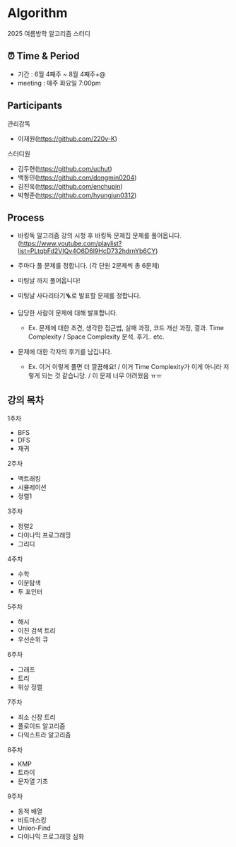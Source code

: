 # Algorithm
2025 여름방학 알고리즘 스터디


## ⏰ Time & Period
- 기간 : 6월 4째주 ~ 8월 4째주+@
- meeting : 매주 화요일 7:00pm


## Participants
관리감독
- 이재원(https://github.com/220v-K)

스터디원
- 김두현(https://github.com/uchut)
- 백동민(https://github.com/dongmin0204)
- 김진욱(https://github.com/enchupin)
- 박형준(https://github.com/hyungjun0312)


## Process
- 바킹독 알고리즘 강의 시청 후 바킹독 문제집 문제를 풀어옵니다. (https://www.youtube.com/playlist?list=PLtqbFd2VIQv4O6D6l9HcD732hdrnYb6CY)

- 주마다 풀 문제를 정합니다. (각 단원 2문제씩 총 6문제)

- 미팅날 까지 풀어옵니다!

- 미팅날 사다리타기🪜로 발표할 문제를 정합니다.

- 담당한 사람이 문제에 대해 발표합니다.
  - Ex. 문제에 대한 초견, 생각한 접근법, 실패 과정, 코드 개선 과정, 결과. Time Complexity / Space Complexity 분석. 후기.. etc.
- 문제에 대한 각자의 후기를 남깁니다.
  - Ex. 이거 이렇게 풀면 더 깔끔해요! / 이거 Time Complexity가 이게 아니라 저렇게 되는 것 같습니당. / 이 문제 너무 어려웠음 ㅠㅠ


## 강의 목차
1주차
- BFS
- DFS
- 재귀

2주차
- 백트래킹
- 시뮬레이션
- 정렬1

3주차
- 정렬2
- 다이나믹 프로그래밍
- 그리디

4주차
- 수학
- 이분탐색
- 투 포인터

5주차
- 해시
- 이진 검색 트리
- 우선순위 큐

6주차
- 그래프
- 트리
- 위상 정렬

7주차
- 최소 신장 트리
- 플로이드 알고리즘
- 다익스트라 알고리즘

8주차
- KMP
- 트라이
- 문자열 기초

9주차
- 동적 배열
- 비트마스킹
- Union-Find
- 다이나믹 프로그래밍 심화
